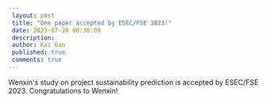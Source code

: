 ```yaml
---
 layout: post
 title: "One paper accepted by ESEC/FSE 2023!"
 date: 2023-07-28 00:30:00
 description:
 author: Kai Gao
 published: true
 comments: true
---
```


Wenxin's study on project sustainability prediction is accepted by ESEC/FSE 2023. Congratulations to Wenxin!
